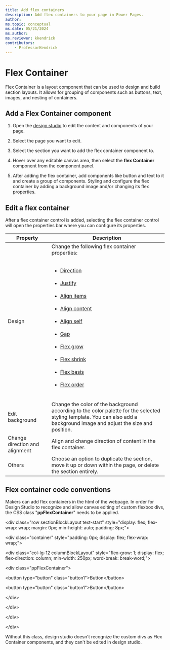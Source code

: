 ```yaml
---
title: Add flex containers
description: Add flex containers to your page in Power Pages.
author: 
ms.topic: conceptual
ms.date: 05/21/2024
ms.author: 
ms.reviewer: kkendrick
contributors:
    - ProfessorKendrick
---
```


# Flex Container

Flex Container is a layout component that can be used to design and build section layouts. It allows for grouping of components such as buttons, text, images, and nesting of containers.

## Add a Flex Container component

1. Open the [design studio](use-design-studio.md) to edit the content and components of your page.

1. Select the page you want to edit.

1. Select the section you want to add the flex container component to.

1. Hover over any editable canvas area, then select the **flex Container** component from the component panel.

1. After adding the flex container, add components like button and text to it and create a group of components. Styling and configure the flex container by adding a background image and/or changing its flex properties.

## Edit a flex container

After a flex container control is added, selecting the flex container control will open the properties bar where you can configure its properties.

| **Property** | **Description** |
|-------------------------|-------------------------|
| Design | Change the following flex container properties:</br><ul></br><li>[Direction](https://www.w3schools.com/css/css3_flexbox_container.asp#flex-direction)</li></br><li>[Justify](https://www.w3schools.com/css/css3_flexbox_container.asp#justify-content)</li></br><li>[Align items](https://www.w3schools.com/css/css3_flexbox_container.asp#align-items)</li></br><li>[Align content](https://www.w3schools.com/css/css3_flexbox_container.asp#align-content)</li></br><li>[Align self](https://www.w3schools.com/css/css3_flexbox_items.asp#align-self)</li></br><li>[Gap](https://www.w3schools.com/cssref/css3_pr_gap.php)</li></br><li>[Flex grow](https://www.w3schools.com/css/css3_flexbox_items.asp#flex-grow)</li></br><li>[Flex shrink](https://www.w3schools.com/css/css3_flexbox_items.asp#flex-shrink)</li></br><li>[Flex basis](https://www.w3schools.com/css/css3_flexbox_items.asp#flex-basis)</li></br><li>[Flex order](https://www.w3schools.com/css/css3_flexbox_items.asp#order)</li></br></ul> |
| Edit background | Change the color of the background according to the color palette for the selected styling template. You can also add a background image and adjust the size and position. |
| Change direction and alignment | Align and change direction of content in the flex container. |
| Others | Choose an option to duplicate the section, move it up or down within the page, or delete the section entirely. |


## Flex container code conventions

Makers can add flex containers in the html of the webpage. In order for Design Studio to recognize and allow canvas editing of custom flexbox divs, the CSS class "**ppFlexContainer**" needs to be applied.

&lt;div class="row sectionBlockLayout text-start" style="display: flex; flex-wrap: wrap; margin: 0px; min-height: auto; padding: 8px;"&gt;

&lt;div class="container" style="padding: 0px; display: flex; flex-wrap: wrap;"&gt;

&lt;div class="col-lg-12 columnBlockLayout" style="flex-grow: 1; display: flex; flex-direction: column; min-width: 250px; word-break: break-word;"&gt;

&lt;div class="ppFlexContainer"&gt;

&lt;button type="button" class="button1"&gt;Button&lt;/button&gt;

&lt;button type="button" class="button1"&gt;Button&lt;/button&gt;

&lt;/div&gt;

&lt;/div&gt;

&lt;/div&gt;

&lt;/div&gt;

Without this class, design studio doesn't recognize the custom divs as Flex Container components, and they can't be edited in design studio.

